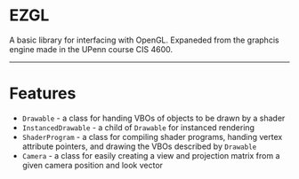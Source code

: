 # EZGL

A basic library for interfacing with OpenGL. Expaneded from the graphcis engine made in the UPenn course CIS 4600.

---

# Features

- `Drawable` - a class for handing VBOs of objects to be drawn by a shader
- `InstancedDrawable` - a child of `Drawable` for instanced rendering
- `ShaderProgram` - a class for compiling shader programs, handing vertex attribute pointers, and drawing the VBOs described by `Drawable`
- `Camera` - a class for easily creating a view and projection matrix from a given camera position and look vector